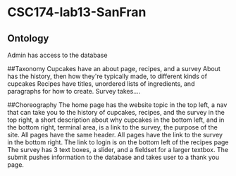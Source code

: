 # CSC174-lab13-SanFran
## Ontology
Admin has access to the database

##Taxonomy 
Cupcakes have an about page, recipes, and a survey
About has the history, then how they're typically made, to different kinds of cupcakes
Recipes have titles, unordered lists of ingredients, and paragraphs for how to create.
Survey takes....

##Choreography
The home page has the website topic in the top left, a nav that can take you to the history of cupcakes, 
recipes, and the survey in the top right, a short description about why cupcakes in the bottom left, 
and in the bottom right, terminal area, is a link to the survey, the purpose of the site.
All pages have the same header. 
All pages have the link to the survey in the bottom right. 
The link to login is on the bottom left of the recipes page
The survey has 3 text boxes, a slider, and a fieldset for a larger textbox. 
The submit pushes information to the database and takes user to a thank you page. 